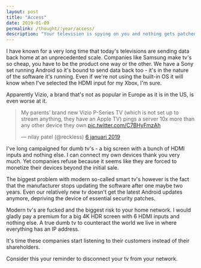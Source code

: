 ```yaml
---
layout: post
title: "Access"
date: 2019-01-09
permalink: /thought/:year/access/
description: "Your television is spying on you and nothing gets patched."
---
```


I have known for a very long time that today's televisions are sending data back home at an unprecedented scale. Companies like Samsung make tv's so cheap, you have to be the product one way or the other. We have a Sony set running Android so it's bound to send data back too - it's in the nature of the software it's running. Even if we're not using the built-in OS it will know when I've selected the HDMI input for my Xbox, I'm sure.

Apparently Vizio, a brand that's not as popular in Europe as it is in the US, is even worse at it.

<blockquote class="twitter-tweet" data-cards="hidden" data-lang="nl"><p lang="en" dir="ltr">My parents’ brand new Vizio P-Series TV (which is not set up to stream anything, they have an Apple TV) pings a server 10x more than any other device they own <a href="https://t.co/C7BHyFmzAh">pic.twitter.com/C7BHyFmzAh</a></p>&mdash; nilay patel (@reckless) <a href="https://twitter.com/reckless/status/1081787683515490305?ref_src=twsrc%5Etfw">6 januari 2019</a></blockquote>
<script async src="https://platform.twitter.com/widgets.js" charset="utf-8"></script>

I've long campaigned for dumb tv's - a big screen with a bunch of HDMI inputs and nothing else. I can connect my own devices thank you very much. Yet companies refuse because it seems like they are forced to monetize their devices beyond the initial sale.

The biggest problem with modern so-called smart tv's however is the fact that the manufacturer stops updating the software after one maybe two years. Even our relatively new tv doesn't get the latest Android updates anymore, depriving the device of essential security patches.

Modern tv's are fucked and the biggest risk to your home network. I would gladly pay a premium for a big 4K HDR screen with 6 HDMI inputs and nothing else. A true dumb tv to counteract the world we live in where everything has an IP address.

It's time these companies start listening to their customers instead of their shareholders.

Consider this your reminder to disconnect your tv from your network.
